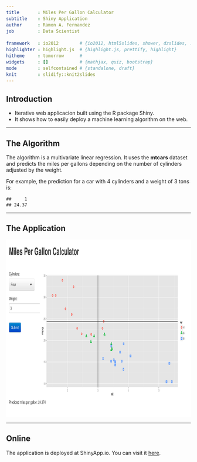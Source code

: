 ```yaml
---
title       : Miles Per Gallon Calculator
subtitle    : Shiny Application
author      : Ramon A. Fernandez
job         : Data Scientist
 
framework   : io2012        # {io2012, html5slides, shower, dzslides, ...}
highlighter : highlight.js  # {highlight.js, prettify, highlight}
hitheme     : tomorrow      # 
widgets     : []            # {mathjax, quiz, bootstrap}
mode        : selfcontained # {standalone, draft}
knit        : slidify::knit2slides
---
```


## Introduction

+ Iterative web applicacion built using the R package Shiny.
+ It shows how to easily deploy a machine learning algorithm on the web.

--- 

## The Algorithm

The algorithm is a multivariate linear regression. It uses the <b>mtcars</b> dataset and predicts the miles per gallons depending on the number of cylinders adjusted by the weight.

For example, the prediction for a car with 4 cylinders and a weight of 3 tons is:


```
##     1 
## 24.37
```


--- 

## The Application

<img src="assets/img/mpg.png" height="482" width="950">

--- 

## Online

The application is deployed at ShinyApp.io. You can visit it <a href="https://rafdez.shinyapps.io/peer/">here</a>.


